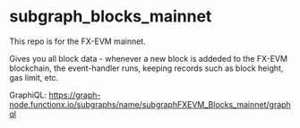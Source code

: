# subgraph_blocks_mainnet
This repo is for the FX-EVM mainnet.

Gives you all block data - whenever a new block is addeded to the FX-EVM blockchain, the event-handler runs, keeping records such as block height, gas limit, etc. 

GraphiQL: https://graph-node.functionx.io/subgraphs/name/subgraphFXEVM_Blocks_mainnet/graphql
